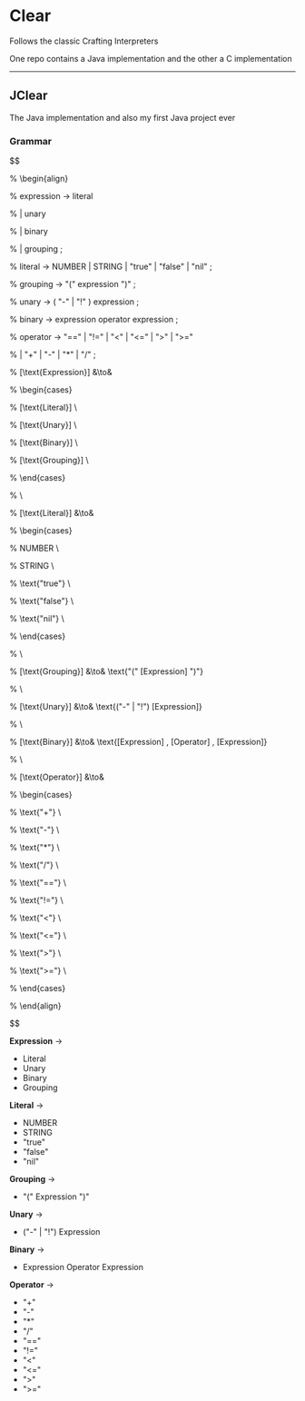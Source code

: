 # Clear

Follows the classic Crafting Interpreters

One repo contains a Java implementation and the other a C implementation

---

## JClear

The Java implementation and also my first Java project ever

### Grammar

$$

% \begin{align}

% expression     → literal

%                | unary

%                | binary

%                | grouping ;

% literal        → NUMBER | STRING | "true" | "false" | "nil" ;

% grouping       → "(" expression ")" ;

% unary          → ( "-" | "!" ) expression ;

% binary         → expression operator expression ;

% operator       → "==" | "!=" | "<" | "<=" | ">" | ">="

%                | "+"  | "-"  | "*" | "/" ;

% [\text{Expression}] &\to&

% \begin{cases}

% [\text{Literal}] \\

% [\text{Unary}] \\

% [\text{Binary}] \\

% [\text{Grouping}] \\

% \end{cases}

% \\

% [\text{Literal}] &\to&

% \begin{cases}

% NUMBER \\

% STRING \\

% \text{"true"} \\

% \text{"false"} \\

% \text{"nil"} \\

% \end{cases}

% \\

% [\text{Grouping}] &\to& \text{"(" [Expression] ")"}

% \\

% [\text{Unary}] &\to& \text{("-" | "!") [Expression]}

% \\

% [\text{Binary}] &\to& \text{[Expression] \, [Operator] \, [Expression]}

% \\

% [\text{Operator}] &\to&

% \begin{cases}

% \text{"+"} \\

% \text{"-"} \\

% \text{"*"} \\

% \text{"/"} \\

% \text{"=="} \\

% \text{"!="} \\

% \text{"<"} \\

% \text{"<="} \\

% \text{">"} \\

% \text{">="} \\

% \end{cases}

% \end{align}

$$

**Expression** →  
- Literal  
- Unary  
- Binary  
- Grouping  

**Literal** →  
- NUMBER  
- STRING  
- "true"  
- "false"  
- "nil"  

**Grouping** →  
- "(" Expression ")"  

**Unary** →  
- ("-" | "!") Expression  

**Binary** →  
- Expression Operator Expression  

**Operator** →  
- "+"  
- "-"  
- "*"  
- "/"  
- "=="  
- "!="  
- "<"  
- "<="  
- ">"  
- ">=" 